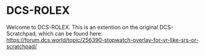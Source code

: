 # DCS-ROLEX
Welcome to DCS-ROLEX.  This is an extention on the original DCS-Scratchpad, which can be found here: https://forum.dcs.world/topic/256390-stopwatch-overlay-for-vr-like-srs-or-scratchpad/
